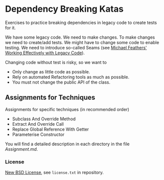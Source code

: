 # Dependency Breaking Katas #

Exercises to practice breaking dependencies in legacy
code to create tests for it.


We have some legacy code. We need to make changes. 
To make changes we need to create/add tests.
We might have to change some code to enable testing.
We need to introduce so-called Seams (see [Michael
Feathers' Working Effectively with Legacy
Code](https://www.goodreads.com/book/show/44919.Working_Effectively_with_Legacy_Code)).

Changing code without test is risky, so we want to
* Only change as little code as possible. 
* Rely on automated Refactoring tools as much as possible. 
* You must not change the public API of the class.

## Assignments for Techniques ##
Assignments for specific techniques (in recommended order)

* Subclass And Override Method
* Extract And Override Call
* Replace Global Reference With Getter
* Parameterise Constructor

You will find a detailed description in each directory in the file *Assignment.md*.

### License ###

[New BSD License](http://opensource.org/licenses/bsd-license.php), see `license.txt` in repository.
